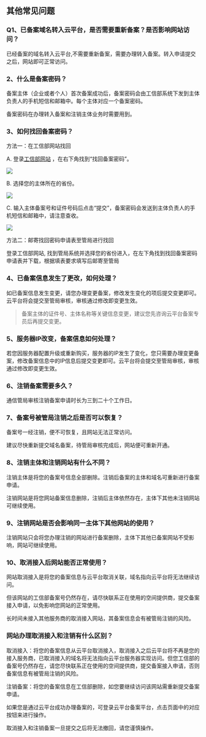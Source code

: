 ## 其他常见问题

### Q1、已备案域名转入云平台，是否需要重新备案？是否影响网站访问？

已经备案的域名转入云平台,不需要重新备案，需要办理转入备案。转入申请提交之后，网站即可正常访问。

### 2、什么是备案密码？

备案主体（企业或者个人）首次备案成功后，备案密码会由工信部系统下发到主体负责人的手机短信和邮箱中。每个主体对应一个备案密码。

备案密码在办理转入备案和注销主体业务时需要用到。

### 3、如何找回备案密码？

方法一：在工信部网站找回

A. 登录[工信部网站](http://www.miitbeian.gov.cn/state/outPortal/loginPortal.action;jsessionid=L8dBVHPQTGkH8p1t4cPK08L2z2cLpySnzn9tbLTQc42nhBN4QsFp!1473300151) ，在右下角找到“找回备案密码”。

![](https://mc.qcloudimg.com/static/img/0bd02303806c7dd6e6c4f813e9654b5b/image.jpg)


B. 选择您的主体所在的省份。

![](https://mc.qcloudimg.com/static/img/746e15a46d01e039bd39e1e7d1848c55/image.jpg)


C. 输入主体备案号和证件号码后点击“提交”，备案密码会发送到主体负责人的手机短信和邮箱中，请注意查收。


![](https://mc.qcloudimg.com/static/img/294bf01b09198daba9efac7d3320de6c/image.jpg)

方法二：邮寄找回密码申请表至管局进行找回

登录工信部网站, 找到管局系统并选择您的省份进入，在左下角找到找回备案密码申请表并下载，根据填表要求填写后邮寄至管局

### 4、已备案信息发生了更改，如何处理？

如已备案信息发生变更，请您办理变更备案，修改发生变化的项后提交变更即可。云平台将会提交至管局审核，审核通过修改即变更生效。

>备案主体的证件号、主体名称等关键信息变更，建议您先咨询云平台备案专员后再提交变更。

### 5、服务器IP改变，备案信息如何处理？

若您因服务器配置升级或重新购买，服务器的IP发生了变化，您只需要办理变更备案，修改备案信息中的IP信息后提交变更即可。云平台将会提交至管局审核，审核通过修改即变更生效。

### 6、注销备案需要多久？

通信管局审核注销备案申请时长为三到二十个工作日。

### 7、备案号被管局注销之后是否可以恢复？

备案号一经注销，便不可恢复，且网站无法正常访问。

建议尽快重新提交域名备案，待管局审核完成后，网站便可重新开通。

### 8、注销主体和注销网站有什么不同？

注销主体是将您的备案号信息全部删除。注销后备案的主体和域名可重新进行备案申请。

注销网站是将您网站备案信息删除，注销后主体依然存在，主体下其他未注销网站可继续使用。

### 9、注销网站是否会影响同一主体下其他网站的使用？

注销网站只会将您办理注销的网站进行备案删除，主体下其他已备案网站不受影响，网站可继续使用。

### 10、取消接入后网站能否正常使用？

网站取消接入是将您的备案信息与云平台取消关联，域名指向云平台将无法继续访问。

但该网站的工信部备案号仍然存在，请尽快联系正在使用的空间提供商，提交备案接入申请，以免影响您网站的正常使用。

长时间未接入其他服务商的取消接入网站，其备案信息会有被管局注销的风险。

### 网站办理取消接入和注销有什么区别？

取消接入：将您的备案信息从云平台取消接入，取消接入之后云平台将不再是您的接入服务商，已取消接入的域名将无法指向云平台服务器实现访问。但您工信部的备案号仍然存在，请您尽快联系正在使用的空间提供商，提交备案接入申请，否则备案信息有被管局注销的风险。

注销备案：将您的备案信息在工信部删除，如您要继续访问该网站需重新提交备案申请。

如果您是通过云平台成功办理备案的，可登录云平台备案平台，点击页面中的对应按钮来进行操作。

取消接入和注销备案一旦提交之后将无法撤回，请您谨慎操作。